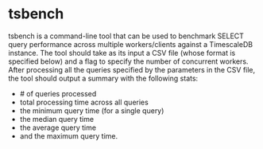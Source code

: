 # tsbench

tsbench is a command-line tool that can be used to benchmark SELECT query performance across multiple workers/clients against a TimescaleDB instance. The tool should take as its input a CSV file (whose format is specified below) and a flag to specify the number of concurrent workers. After processing all the queries specified by the parameters in the CSV file, the tool should output a summary with the following stats:

- \# of queries processed
- total processing time across all queries
- the minimum query time (for a single query)
- the median query time
- the average query time
- and the maximum query time.
